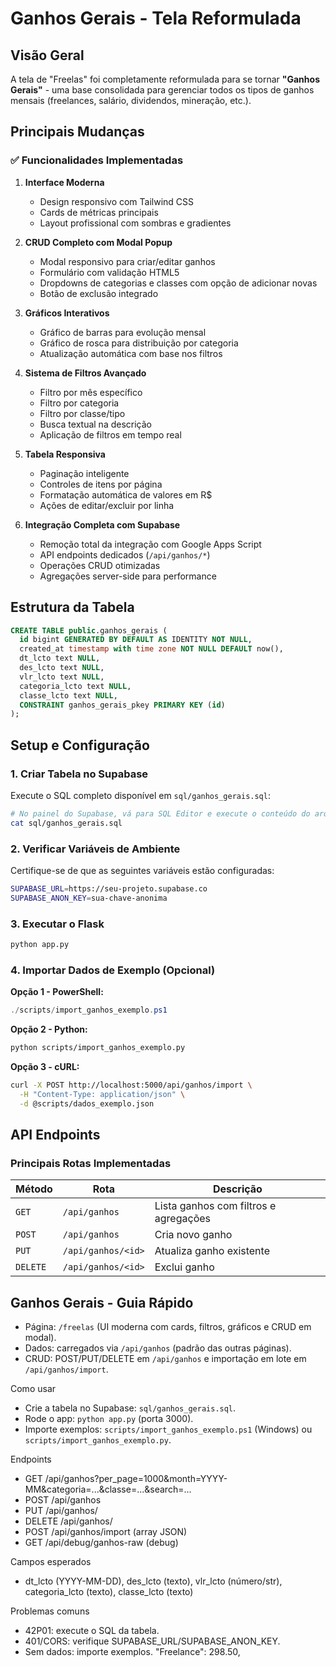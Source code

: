 # Ganhos Gerais - Tela Reformulada

## Visão Geral

A tela de "Freelas" foi completamente reformulada para se tornar **"Ganhos Gerais"** - uma base consolidada para gerenciar todos os tipos de ganhos mensais (freelances, salário, dividendos, mineração, etc.).

## Principais Mudanças

### ✅ Funcionalidades Implementadas

1. **Interface Moderna**
   - Design responsivo com Tailwind CSS
   - Cards de métricas principais
   - Layout profissional com sombras e gradientes

2. **CRUD Completo com Modal Popup**
   - Modal responsivo para criar/editar ganhos
   - Formulário com validação HTML5
   - Dropdowns de categorias e classes com opção de adicionar novas
   - Botão de exclusão integrado

3. **Gráficos Interativos**
   - Gráfico de barras para evolução mensal
   - Gráfico de rosca para distribuição por categoria
   - Atualização automática com base nos filtros

4. **Sistema de Filtros Avançado**
   - Filtro por mês específico
   - Filtro por categoria
   - Filtro por classe/tipo
   - Busca textual na descrição
   - Aplicação de filtros em tempo real

5. **Tabela Responsiva**
   - Paginação inteligente
   - Controles de itens por página
   - Formatação automática de valores em R$
   - Ações de editar/excluir por linha

6. **Integração Completa com Supabase**
   - Remoção total da integração com Google Apps Script
   - API endpoints dedicados (`/api/ganhos/*`)
   - Operações CRUD otimizadas
   - Agregações server-side para performance

## Estrutura da Tabela

```sql
CREATE TABLE public.ganhos_gerais (
  id bigint GENERATED BY DEFAULT AS IDENTITY NOT NULL,
  created_at timestamp with time zone NOT NULL DEFAULT now(),
  dt_lcto text NULL,
  des_lcto text NULL,
  vlr_lcto text NULL,
  categoria_lcto text NULL,
  classe_lcto text NULL,
  CONSTRAINT ganhos_gerais_pkey PRIMARY KEY (id)
);
```

## Setup e Configuração

### 1. Criar Tabela no Supabase

Execute o SQL completo disponível em `sql/ganhos_gerais.sql`:

```bash
# No painel do Supabase, vá para SQL Editor e execute o conteúdo do arquivo
cat sql/ganhos_gerais.sql
```

### 2. Verificar Variáveis de Ambiente

Certifique-se de que as seguintes variáveis estão configuradas:

```bash
SUPABASE_URL=https://seu-projeto.supabase.co
SUPABASE_ANON_KEY=sua-chave-anonima
```

### 3. Executar o Flask

```bash
python app.py
```

### 4. Importar Dados de Exemplo (Opcional)

**Opção 1 - PowerShell:**
```powershell
./scripts/import_ganhos_exemplo.ps1
```

**Opção 2 - Python:**
```bash
python scripts/import_ganhos_exemplo.py
```

**Opção 3 - cURL:**
```bash
curl -X POST http://localhost:5000/api/ganhos/import \
  -H "Content-Type: application/json" \
  -d @scripts/dados_exemplo.json
```

## API Endpoints

### Principais Rotas Implementadas

| Método | Rota | Descrição |
|--------|------|-----------|
| `GET` | `/api/ganhos` | Lista ganhos com filtros e agregações |
| `POST` | `/api/ganhos` | Cria novo ganho |
| `PUT` | `/api/ganhos/<id>` | Atualiza ganho existente |
| `DELETE` | `/api/ganhos/<id>` | Exclui ganho |
## Ganhos Gerais - Guia Rápido

- Página: `/freelas` (UI moderna com cards, filtros, gráficos e CRUD em modal).
- Dados: carregados via `/api/ganhos` (padrão das outras páginas).
- CRUD: POST/PUT/DELETE em `/api/ganhos` e importação em lote em `/api/ganhos/import`.

Como usar
- Crie a tabela no Supabase: `sql/ganhos_gerais.sql`.
- Rode o app: `python app.py` (porta 3000).
- Importe exemplos: `scripts/import_ganhos_exemplo.ps1` (Windows) ou `scripts/import_ganhos_exemplo.py`.

Endpoints
- GET /api/ganhos?per_page=1000&month=YYYY-MM&categoria=...&classe=...&search=...
- POST /api/ganhos
- PUT /api/ganhos/<id>
- DELETE /api/ganhos/<id>
- POST /api/ganhos/import (array JSON)
- GET /api/debug/ganhos-raw (debug)

Campos esperados
- dt_lcto (YYYY-MM-DD), des_lcto (texto), vlr_lcto (número/str), categoria_lcto (texto), classe_lcto (texto)

Problemas comuns
- 42P01: execute o SQL da tabela.
- 401/CORS: verifique SUPABASE_URL/SUPABASE_ANON_KEY.
- Sem dados: importe exemplos.
      "Freelance": 298.50,
